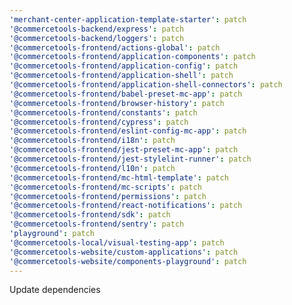 ```yaml
---
'merchant-center-application-template-starter': patch
'@commercetools-backend/express': patch
'@commercetools-backend/loggers': patch
'@commercetools-frontend/actions-global': patch
'@commercetools-frontend/application-components': patch
'@commercetools-frontend/application-config': patch
'@commercetools-frontend/application-shell': patch
'@commercetools-frontend/application-shell-connectors': patch
'@commercetools-frontend/babel-preset-mc-app': patch
'@commercetools-frontend/browser-history': patch
'@commercetools-frontend/constants': patch
'@commercetools-frontend/cypress': patch
'@commercetools-frontend/eslint-config-mc-app': patch
'@commercetools-frontend/i18n': patch
'@commercetools-frontend/jest-preset-mc-app': patch
'@commercetools-frontend/jest-stylelint-runner': patch
'@commercetools-frontend/l10n': patch
'@commercetools-frontend/mc-html-template': patch
'@commercetools-frontend/mc-scripts': patch
'@commercetools-frontend/permissions': patch
'@commercetools-frontend/react-notifications': patch
'@commercetools-frontend/sdk': patch
'@commercetools-frontend/sentry': patch
'playground': patch
'@commercetools-local/visual-testing-app': patch
'@commercetools-website/custom-applications': patch
'@commercetools-website/components-playground': patch
---
```


Update dependencies
